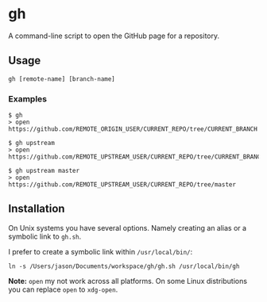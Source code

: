 # gh
A command-line script to open the GitHub page for a repository.

## Usage
    gh [remote-name] [branch-name]

### Examples
    $ gh
    > open https://github.com/REMOTE_ORIGIN_USER/CURRENT_REPO/tree/CURRENT_BRANCH

    $ gh upstream
    > open https://github.com/REMOTE_UPSTREAM_USER/CURRENT_REPO/tree/CURRENT_BRANCH

    $ gh upstream master
    > open https://github.com/REMOTE_UPSTREAM_USER/CURRENT_REPO/tree/master

## Installation
On Unix systems you have several options. Namely creating an alias or a symbolic link to `gh.sh`.

I prefer to create a symbolic link within `/usr/local/bin/`:

    ln -s /Users/jason/Documents/workspace/gh/gh.sh /usr/local/bin/gh

**Note:** `open` my not work across all platforms. On some Linux distributions you can replace `open` to `xdg-open`.
